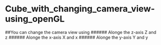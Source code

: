 # Cube_with_changing_camera_view-using_openGL

##You can change the camera view using 
    ###### Alonge the z-axis Z and z
    ###### Alonge the x-axis X and x
    ###### Alonge the y-axis Y and y
